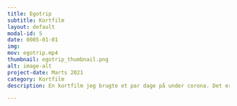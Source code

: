 ```yaml
---
title: Egotrip
subtitle: Kortfilm
layout: default
modal-id: 5
date: 0005-01-01
img:
mov: egotrip.mp4
thumbnail: egotrip_thumbnail.png
alt: image-alt
project-date: Marts 2021
category: Kortfilm
description: En kortfilm jeg brugte et par dage på under corona. Det er min lillesøster der spiller karakteren Petra.

---
```

